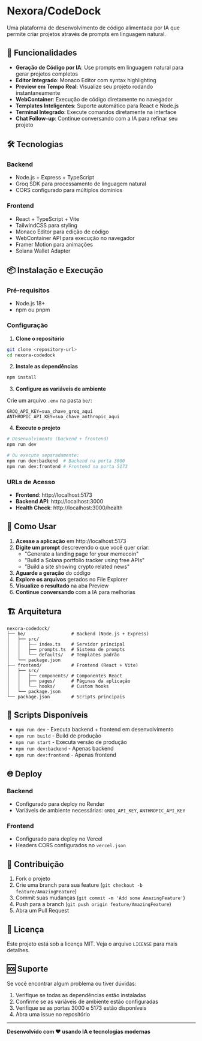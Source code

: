 # Nexora/CodeDock

Uma plataforma de desenvolvimento de código alimentada por IA que permite criar projetos através de prompts em linguagem natural.

## 🚀 Funcionalidades

- **Geração de Código por IA**: Use prompts em linguagem natural para gerar projetos completos
- **Editor Integrado**: Monaco Editor com syntax highlighting
- **Preview em Tempo Real**: Visualize seu projeto rodando instantaneamente
- **WebContainer**: Execução de código diretamente no navegador
- **Templates Inteligentes**: Suporte automático para React e Node.js
- **Terminal Integrado**: Execute comandos diretamente na interface
- **Chat Follow-up**: Continue conversando com a IA para refinar seu projeto

## 🛠️ Tecnologias

### Backend
- Node.js + Express + TypeScript
- Groq SDK para processamento de linguagem natural
- CORS configurado para múltiplos domínios

### Frontend
- React + TypeScript + Vite
- TailwindCSS para styling
- Monaco Editor para edição de código
- WebContainer API para execução no navegador
- Framer Motion para animações
- Solana Wallet Adapter

## 📦 Instalação e Execução

### Pré-requisitos
- Node.js 18+
- npm ou pnpm

### Configuração

1. **Clone o repositório**
```bash
git clone <repository-url>
cd nexora-codedock
```

2. **Instale as dependências**
```bash
npm install
```

3. **Configure as variáveis de ambiente**

Crie um arquivo `.env` na pasta `be/`:
```env
GROQ_API_KEY=sua_chave_groq_aqui
ANTHROPIC_API_KEY=sua_chave_anthropic_aqui
```

4. **Execute o projeto**
```bash
# Desenvolvimento (backend + frontend)
npm run dev

# Ou execute separadamente:
npm run dev:backend  # Backend na porta 3000
npm run dev:frontend # Frontend na porta 5173
```

### URLs de Acesso

- **Frontend**: http://localhost:5173
- **Backend API**: http://localhost:3000
- **Health Check**: http://localhost:3000/health

## 🎯 Como Usar

1. **Acesse a aplicação** em http://localhost:5173
2. **Digite um prompt** descrevendo o que você quer criar:
   - "Generate a landing page for your memecoin"
   - "Build a Solana portfolio tracker using free APIs"
   - "Build a site showing crypto related news"
3. **Aguarde a geração** do código
4. **Explore os arquivos** gerados no File Explorer
5. **Visualize o resultado** na aba Preview
6. **Continue conversando** com a IA para melhorias

## 🏗️ Arquitetura

```
nexora-codedock/
├── be/                 # Backend (Node.js + Express)
│   ├── src/
│   │   ├── index.ts    # Servidor principal
│   │   ├── prompts.ts  # Sistema de prompts
│   │   └── defaults/   # Templates padrão
│   └── package.json
├── frontend/           # Frontend (React + Vite)
│   ├── src/
│   │   ├── components/ # Componentes React
│   │   ├── pages/      # Páginas da aplicação
│   │   └── hooks/      # Custom hooks
│   └── package.json
└── package.json        # Scripts principais
```

## 🔧 Scripts Disponíveis

- `npm run dev` - Executa backend + frontend em desenvolvimento
- `npm run build` - Build de produção
- `npm run start` - Executa versão de produção
- `npm run dev:backend` - Apenas backend
- `npm run dev:frontend` - Apenas frontend

## 🌐 Deploy

### Backend
- Configurado para deploy no Render
- Variáveis de ambiente necessárias: `GROQ_API_KEY`, `ANTHROPIC_API_KEY`

### Frontend
- Configurado para deploy no Vercel
- Headers CORS configurados no `vercel.json`

## 🤝 Contribuição

1. Fork o projeto
2. Crie uma branch para sua feature (`git checkout -b feature/AmazingFeature`)
3. Commit suas mudanças (`git commit -m 'Add some AmazingFeature'`)
4. Push para a branch (`git push origin feature/AmazingFeature`)
5. Abra um Pull Request

## 📝 Licença

Este projeto está sob a licença MIT. Veja o arquivo `LICENSE` para mais detalhes.

## 🆘 Suporte

Se você encontrar algum problema ou tiver dúvidas:

1. Verifique se todas as dependências estão instaladas
2. Confirme se as variáveis de ambiente estão configuradas
3. Verifique se as portas 3000 e 5173 estão disponíveis
4. Abra uma issue no repositório

---

**Desenvolvido com ❤️ usando IA e tecnologias modernas**